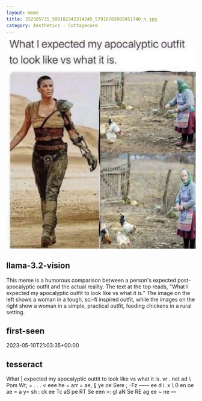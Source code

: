 ```yaml
---
layout: meme
title: 332505735_500182342314245_57916783002451740_n.jpg
category: Aesthetics - Cottagecore
---
```


<div markdown="0"><a href="332505735_500182342314245_57916783002451740_n.jpg"><img class="photo" src="332505735_500182342314245_57916783002451740_n.jpg" /></a>

<h2>llama-3.2-vision</h2>
<p title="Llama-3.2-Vision-11B is a really good model that probably gets the visual details right but doesn't understand literary or media references, and often fails to accurately represent the physical arrangement of objects and the implied relationships between the objects.">This meme is a humorous comparison between a person&#x27;s expected post-apocalyptic outfit and the actual reality. The text at the top reads, &quot;What I expected my apocalyptic outfit to look like vs what it is.&quot; The image on the left shows a woman in a tough, sci-fi inspired outfit, while the images on the right show a woman in a simple, practical outfit, feeding chickens in a rural setting.</p>

<h2>first-seen</h2>
<p title="Because Git doesn't preserve file modification times, this metadata file contains the file's modification time when it was added to the library.">2023-05-10T21:03:35+00:00</p>

<h2>tesseract</h2>
<p title="Tesseract is often terrible and just gives a lot of nonsense characters, but it used to be the state of the art, and usually it is better at correctly representing text than llama-3.2-vision-11b.">What | expected my apocalyptic outtit to look like vs what it is. vr . net ad \ Pom Wt; = . . . &lt; eee he = arr = ae, § ye oe Sere ; -Fz —— ee d i. x \ 0 en oe ae = a y= sh : ck ee Tc aS pe RT Se een &gt;: gl aN Se RE ag ee ~ ne —</p>

</div>

